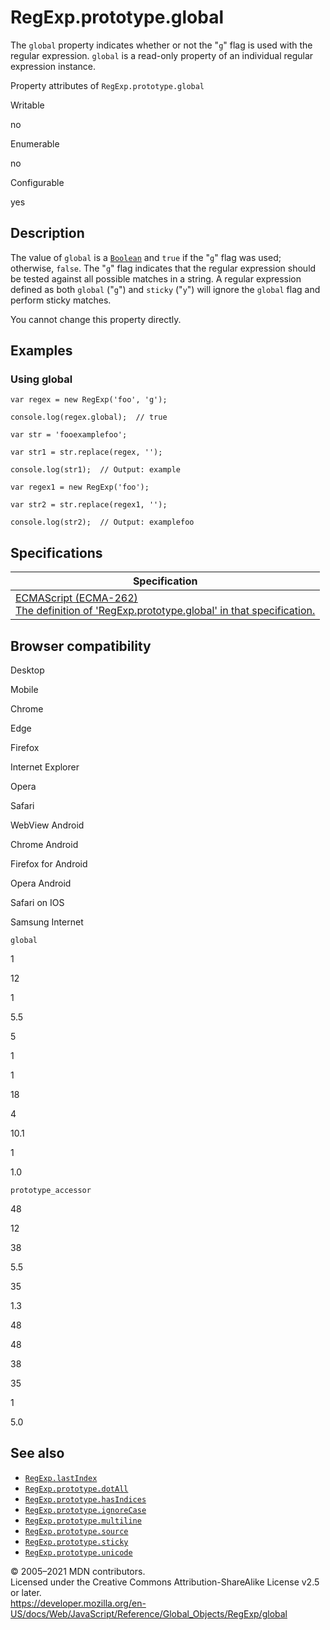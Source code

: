 RegExp.prototype.global
=======================

The `global` property indicates whether or not the "`g`" flag is used with the regular expression. `global` is a read-only property of an individual regular expression instance.

Property attributes of `RegExp.prototype.global`

Writable

no

Enumerable

no

Configurable

yes

Description
-----------

The value of `global` is a [`Boolean`](../boolean) and `true` if the "`g`" flag was used; otherwise, `false`. The "`g`" flag indicates that the regular expression should be tested against all possible matches in a string. A regular expression defined as both `global` ("`g`") and `sticky` ("`y`") will ignore the `global` flag and perform sticky matches.

You cannot change this property directly.

Examples
--------

### Using global

    var regex = new RegExp('foo', 'g');

    console.log(regex.global);  // true

    var str = 'fooexamplefoo';

    var str1 = str.replace(regex, '');

    console.log(str1);  // Output: example

    var regex1 = new RegExp('foo');

    var str2 = str.replace(regex1, '');

    console.log(str2);  // Output: examplefoo

Specifications
--------------

<table><thead><tr class="header"><th>Specification</th></tr></thead><tbody><tr class="odd"><td><a href="https://tc39.es/ecma262/#sec-get-regexp.prototype.global">ECMAScript (ECMA-262)<br />
<span class="small">The definition of 'RegExp.prototype.global' in that specification.</span></a></td></tr></tbody></table>

Browser compatibility
---------------------

Desktop

Mobile

Chrome

Edge

Firefox

Internet Explorer

Opera

Safari

WebView Android

Chrome Android

Firefox for Android

Opera Android

Safari on IOS

Samsung Internet

`global`

1

12

1

5.5

5

1

1

18

4

10.1

1

1.0

`prototype_accessor`

48

12

38

5.5

35

1.3

48

48

38

35

1

5.0

See also
--------

-   [`RegExp.lastIndex`](lastindex)
-   [`RegExp.prototype.dotAll`](dotall)
-   [`RegExp.prototype.hasIndices`](hasindices)
-   [`RegExp.prototype.ignoreCase`](ignorecase)
-   [`RegExp.prototype.multiline`](multiline)
-   [`RegExp.prototype.source`](source)
-   [`RegExp.prototype.sticky`](sticky)
-   [`RegExp.prototype.unicode`](unicode)

© 2005–2021 MDN contributors.  
Licensed under the Creative Commons Attribution-ShareAlike License v2.5 or later.  
<a href="https://developer.mozilla.org/en-US/docs/Web/JavaScript/Reference/Global_Objects/RegExp/global" class="_attribution-link">https://developer.mozilla.org/en-US/docs/Web/JavaScript/Reference/Global_Objects/RegExp/global</a>
